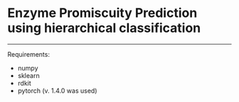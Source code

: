 # Enzyme Promiscuity Prediction using hierarchical classification


-------------------------------------------------------------------------

Requirements:
  - numpy
  - sklearn
  - rdkit
  - pytorch (v. 1.4.0 was used)
